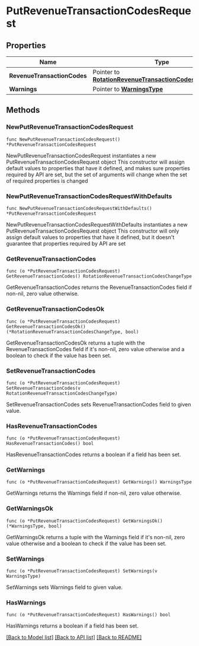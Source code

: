 # PutRevenueTransactionCodesRequest

## Properties

Name | Type | Description | Notes
------------ | ------------- | ------------- | -------------
**RevenueTransactionCodes** | Pointer to [**RotationRevenueTransactionCodesChangeType**](RotationRevenueTransactionCodesChangeType.md) |  | [optional] 
**Warnings** | Pointer to [**WarningsType**](WarningsType.md) |  | [optional] 

## Methods

### NewPutRevenueTransactionCodesRequest

`func NewPutRevenueTransactionCodesRequest() *PutRevenueTransactionCodesRequest`

NewPutRevenueTransactionCodesRequest instantiates a new PutRevenueTransactionCodesRequest object
This constructor will assign default values to properties that have it defined,
and makes sure properties required by API are set, but the set of arguments
will change when the set of required properties is changed

### NewPutRevenueTransactionCodesRequestWithDefaults

`func NewPutRevenueTransactionCodesRequestWithDefaults() *PutRevenueTransactionCodesRequest`

NewPutRevenueTransactionCodesRequestWithDefaults instantiates a new PutRevenueTransactionCodesRequest object
This constructor will only assign default values to properties that have it defined,
but it doesn't guarantee that properties required by API are set

### GetRevenueTransactionCodes

`func (o *PutRevenueTransactionCodesRequest) GetRevenueTransactionCodes() RotationRevenueTransactionCodesChangeType`

GetRevenueTransactionCodes returns the RevenueTransactionCodes field if non-nil, zero value otherwise.

### GetRevenueTransactionCodesOk

`func (o *PutRevenueTransactionCodesRequest) GetRevenueTransactionCodesOk() (*RotationRevenueTransactionCodesChangeType, bool)`

GetRevenueTransactionCodesOk returns a tuple with the RevenueTransactionCodes field if it's non-nil, zero value otherwise
and a boolean to check if the value has been set.

### SetRevenueTransactionCodes

`func (o *PutRevenueTransactionCodesRequest) SetRevenueTransactionCodes(v RotationRevenueTransactionCodesChangeType)`

SetRevenueTransactionCodes sets RevenueTransactionCodes field to given value.

### HasRevenueTransactionCodes

`func (o *PutRevenueTransactionCodesRequest) HasRevenueTransactionCodes() bool`

HasRevenueTransactionCodes returns a boolean if a field has been set.

### GetWarnings

`func (o *PutRevenueTransactionCodesRequest) GetWarnings() WarningsType`

GetWarnings returns the Warnings field if non-nil, zero value otherwise.

### GetWarningsOk

`func (o *PutRevenueTransactionCodesRequest) GetWarningsOk() (*WarningsType, bool)`

GetWarningsOk returns a tuple with the Warnings field if it's non-nil, zero value otherwise
and a boolean to check if the value has been set.

### SetWarnings

`func (o *PutRevenueTransactionCodesRequest) SetWarnings(v WarningsType)`

SetWarnings sets Warnings field to given value.

### HasWarnings

`func (o *PutRevenueTransactionCodesRequest) HasWarnings() bool`

HasWarnings returns a boolean if a field has been set.


[[Back to Model list]](../README.md#documentation-for-models) [[Back to API list]](../README.md#documentation-for-api-endpoints) [[Back to README]](../README.md)


